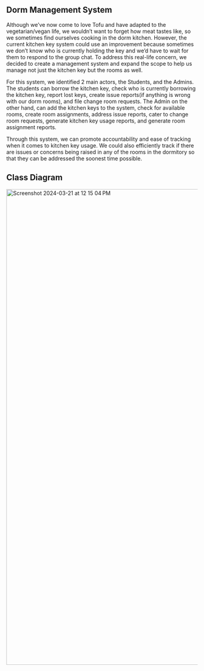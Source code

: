 ## Dorm Management System

Although we’ve now come to love Tofu and have adapted to the
vegetarian/vegan life, we wouldn’t want to forget how meat tastes like, so we
sometimes find ourselves cooking in the dorm kitchen. However, the current
kitchen key system could use an improvement because sometimes we don’t
know who is currently holding the key and we’d have to wait for them to
respond to the group chat. To address this real-life concern, we decided to
create a management system and expand the scope to help us manage not
just the kitchen key but the rooms as well.

For this system, we identified 2 main actors, the Students, and the Admins.
The students can borrow the kitchen key, check who is currently borrowing the
kitchen key, report lost keys, create issue reports(if anything is wrong with our
dorm rooms), and file change room requests. The Admin on the other hand,
can add the kitchen keys to the system, check for available rooms, create
room assignments, address issue reports, cater to change room requests,
generate kitchen key usage reports, and generate room assignment reports.

Through this system, we can promote accountability and ease of tracking
when it comes to kitchen key usage. We could also efficiently track if there are
issues or concerns being raised in any of the rooms in the dormitory so that
they can be addressed the soonest time possible.

## Class Diagram
<img width="1249" alt="Screenshot 2024-03-21 at 12 15 04 PM" src="https://github.com/thisisdajaaa/dorm-management-system/assets/33202282/8562be24-2689-4ff1-b903-8122b10ab443">

